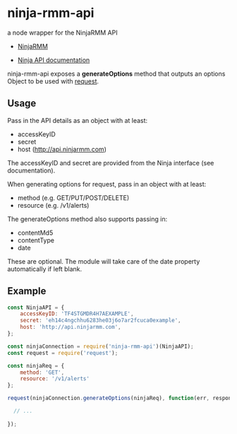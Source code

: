 # ninja-rmm-api
a node wrapper for the NinjaRMM API

* [NinjaRMM](http://ninjarmm.com)

* [Ninja API documentation](https://ninjaresources.s3.amazonaws.com/PublicApi/0.1.2/NinjaRMM%20Public%20API%20v0.1.2.pdf)

ninja-rmm-api exposes a **generateOptions** method that outputs an options Object to be used with [request](https://github.com/request/request).

## Usage

Pass in the API details as an object with at least:
* accessKeyID
* secret 
* host (http://api.ninjarmm.com)

The accessKeyID and secret are provided from the Ninja interface (see documentation).

When generating options for request, pass in an object with at least:
* method (e.g. GET/PUT/POST/DELETE)
* resource (e.g. /v1/alerts)

The generateOptions method also supports passing in:
* contentMd5
* contentType
* date

These are optional. The module will take care of the date property automatically if left blank.


## Example

```js
const NinjaAPI = {
    accessKeyID: 'TF4STGMDR4H7AEXAMPLE',
    secret: 'eh14c4ngchhu6283he03j6o7ar2fcuca0example',
    host: 'http://api.ninjarmm.com',
};

const ninjaConnection = require('ninja-rmm-api')(NinjaAPI);
const request = require('request');

const ninjaReq = {
    method: 'GET',
    resource: '/v1/alerts'
};

request(ninjaConnection.generateOptions(ninjaReq), function(err, response, data) {

  // ...
  
});
```
